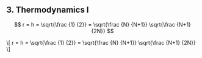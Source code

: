 ## 3. Thermodynamics I

$$ r = h = \sqrt{\frac {1} {2}} = \sqrt{\frac {N} {N+1}} \sqrt{\frac {N+1} {2N}} $$


\\[ r = h = \sqrt{\frac {1} {2}} = \sqrt{\frac {N} {N+1}} \sqrt{\frac {N+1} {2N}} \\]
